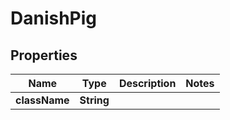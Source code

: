 

# DanishPig


## Properties

| Name | Type | Description | Notes |
|------------ | ------------- | ------------- | -------------|
|**className** | **String** |  |  |



